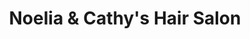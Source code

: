 ---
title: "Noelia & Cathy's Hair Salon"
url: /hilmar/noelia-und-cathys-hair-salon/
shop: Kosmetik
---